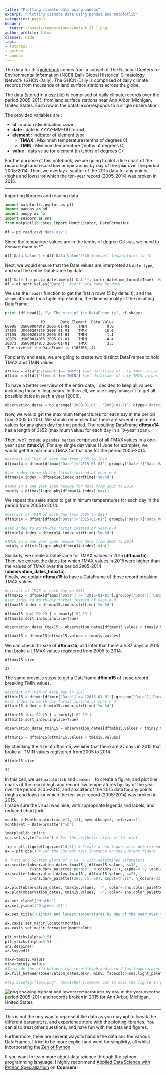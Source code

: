 ```yaml
---
title: "Plotting climate data using pandas"
excerpt: "Plotting climate data using pandas and matplotlib"
categories: python
header:
  teaser: /assets/temperatures/output_27_1.png
author_profile: false
classes: wide
tags:
- tutorial
- python
- pandas
---
```


The data for this [notebook](/assets/temperatures/TemperatureBrokenRecords.ipynb) comes from a subset of The National Centers for Environmental Information (NCEI) Daily Global Historical Climatology Network (GHCN-Daily). The GHCN-Daily is comprised of daily climate records from thousands of land surface stations across the globe.

The data (stored in a [csv file](/assets/temperatures/data.csv)) is comprised of daily climate records over the period 2005-2015, from land surface stations near Ann Arbor, Michigan, United States.
Each row in the datafile corresponds to a single observation.

The provided variables are :
- **id** : station identification code
- **date** : date in YYYY-MM-DD format
- **element** : indicator of element type
    - **TMAX** : Maximum temperature (tenths of degrees C)
    - **TMIN** : Minimum temperature (tenths of degrees C)
- **value** : data value for element (in tenths of degrees C)

For the purpose of this notebook, we are going to plot a line chart of the record high and record low temperatures by day of the year over the period 2005-2014. Then, we overlay a scatter of the 2015 data for any points (highs and lows) for which the ten-year record (2005-2014) was broken in 2015.

***

Importing libraries and reading data


```python
import matplotlib.pyplot as plt
import pandas as pd
import numpy as np
import seaborn as sns
from matplotlib.dates import MonthLocator, DateFormatter

df = pd.read_csv('data.csv')
```

Since the temparture values are in the tenths of degree Celsius, we need to convert them to °C.


```python
df['Data_Value'] = df['Data_Value']/10 #convert temperatures to °C
```

Next, we would ensure that the Date values are interpreted as `date type`, and sort the entire DataFrame by date.


```python
df['Date'] = pd.to_datetime(df['Date'], infer_datetime_format=True)  #convert to date type
df = df.sort_values('Date')  #sort DataFrame by date
```

We use the `head()` function to get the first n rows (5 by default), and the `shape` attribute for a tuple representing the dimensionality of the resulting DataFrame:


```python
print (df.head(), "\n The size of the DataFrame is", df.shape)
```

                    ID       Date Element  Data_Value
    60995  USW00004848 2005-01-01    TMIN         0.0
    17153  USC00207320 2005-01-01    TMAX        15.0
    17155  USC00207320 2005-01-01    TMIN        -1.1
    10079  USW00014833 2005-01-01    TMIN        -4.4
    10073  USW00014833 2005-01-01    TMAX         3.3
     The size of the DataFrame is (165085, 4)


For clarity and ease, we are going to create two distinct DataFrames to hold TMAX and TMIN values.


```python
dftmax = df[df['Element']=='TMAX'] #get dataframe of only TMAX values
dftmin = df[df['Element']=='TMIN'] #get dataframe of only TMIN values
```

To have a better overview of the entire data, I decided to keep all values including those of leap years. In this cell, we use `numpy.arange()` to get all possible dates in such a year (2008).


```python
observation_dates = np.arange('2008-01-01', '2009-01-01', dtype='datetime64[D]')
```

Now, we would get the maximum temperatures for each day in the period from 2005 to 2014. We should remember that there are several registered values for any given day for that period. The resulting DataFrame **dftmax14** has a length of 3652 (maximum values for each day in a 10-year span).   

Then, we'll create a `pandas series` comprised of all TMAX values in a one-year span (**tmax1y**). For any single day value (1 June for example), we would get the maximum TMAX for that day for the period 2005-2014.


```python
#extract of TMAX of each day from 2005 to 2014
dftmax14 = dftmax[dftmax['Date']<'2015-01-01'].groupby('Date')['Data_Value'].max()

#set index to month-day format instead of year-m-d
dftmax14.index = dftmax14.index.strftime('%m-%d')

#TMAX in a one year span resume for data from 2005 to 2014
tmax1y = dftmax14.groupby(dftmax14.index).max()
```

We repeat the same steps to get minimum temperatures for each day in the period from 2005 to 2014.


```python
#extract of TMIN of each day from 2005 to 2014
dftmin14 = dftmin[dftmin['Date']<'2015-01-01'].groupby('Date')['Data_Value'].min()

#set index to month-day format instead of year-m-d
dftmin14.index = dftmin14.index.strftime('%m-%d')

#TMIN in a one year span resume for data from 2005 to 2014
tmin1y = dftmin14.groupby(dftmin14.index).min()
```

Similarly, we create a DataFrame for TMAX values in 2015 (**dftmax15**).   
Then, we extract the dates for which TMAX values in 2015 were higher than the values of TMAX over the period 2005-2014 (**observation_dates_tmax15**).   
Finally, we update **dftmax15** to have a DataFrame of those record breaking TMAX values.


```python
#extract of TMAX of each day in 2015
dftmax15 = dftmax[dftmax['Date'] >= '2015-01-01'].groupby('Date')['Data_Value'].max()
#set index to month-day format instead of year-m-d
dftmax15.index = dftmax15.index.strftime('%m-%d')

dftmax15.loc['02-29'] = tmax1y['02-29']
dftmax15.sort_index(inplace=True)

observation_dates_tmax15 = observation_dates[dftmax15.values > tmax1y.values]

dftmax15 = dftmax15[dftmax15.values > tmax1y.values]
```

We can check the size of **dftmax15**, and infer that there are 37 days in 2015 that broke all TMAX values registered from 2005 to 2014.


```python
dftmax15.size
```




    37



The same previous steps to get a DataFrame **dftmin15** of those record breaking TMIN values.


```python
#extract of TMIN of each day in 2015
dftmin15 = dftmin[dftmin['Date'] >= '2015-01-01'].groupby('Date')['Data_Value'].min()
#set index to month-day format instead of year-m-d
dftmin15.index = dftmin15.index.strftime('%m-%d')

dftmin15.loc['02-29'] = tmin1y['02-29']
dftmin15.sort_index(inplace=True)

observation_dates_tmin15 = observation_dates[dftmin15.values < tmin1y.values]

dftmin15 = dftmin15[dftmin15.values < tmin1y.values]
```

By checking the size of dftmin15, we infer that there are 32 days in 2015 that broke all TMIN values registered from 2005 to 2014.


```python
dftmin15.size
```




    32



In this cell, we use `matplotlib` and `seaborn ` to create a figure, and plot line charts of the record high and record low temperatures by day of the year over the period 2005-2014, and a scatter of the 2015 data for any points (highs and lows) for which the ten-year record (2005-2014) was broken in 2015.   
I made sure the visual was nice, with appropriate legends and labels, and reduced chart junk.


```python
months = MonthLocator(range(1, 13), bymonthday=1, interval=1)
monthsFmt = DateFormatter("%b")

%matplotlib inline
sns.set_style("white") # Set the aesthetic style of the plot

fig = plt.figure(figsize=(10,5)) # Create a new figure with determined figsize parameter
ax = plt.gca() # Get the current Axes instance on the current figure

# Plots and Scatter plots of y vs. x with determined parameters
ax.scatter(observation_dates_tmax15 , dftmax15.values, s=35,
           c=sns.dark_palette("purple", n_colors=37), alpha=0.5, label='2005-2014 record high broken' )
ax.scatter(observation_dates_tmin15 , dftmin15.values, s=25,
           c=sns.dark_palette((260, 75, 60), input="husl", n_colors=32), alpha=0.9, label='2005-2014 record low broken' )

ax.plot(observation_dates, tmax1y.values, '-', color= sns.color_palette("Reds")[-2], label='High', alpha=0.7, linewidth=1)
ax.plot(observation_dates, tmin1y.values, '-', color= sns.color_palette("Blues")[-2], label='Low', alpha=0.7, linewidth=1)

ax.set_xlabel('Months')
ax.set_ylabel('Degrees (C)')

ax.set_title('Highest and lowest temperatures by day of the year over the period 2005-2014 \n and records broken in 2015 for Ann Arbor, Michigan, United States')

ax.xaxis.set_major_locator(months)
ax.xaxis.set_major_formatter(monthsFmt)

plt.xticks(alpha=0.5)
plt.yticks(alpha=0.5)
sns.despine()
ax.legend()

maxv=tmax1y.values
minv=tmin1y.values
#To shade the area between the record high and record low temperatures for each day
ax.fill_between(observation_dates,maxv, minv, facecolor=sns.light_palette("lightgrey")[4], alpha=0.2)

#fig.savefig("temp.png", dpi=1200) #comment out to save the figure in png format (reduce dpi to get smaller files)
```









![png showing highest and lowest temperatures by day of the year over the period 2005-2014 and records broken in 2015 for Ann Arbor, Michigan, United States](/assets/temperatures/output_27_1.png)



***   
This is not the only way to represent the data as you may opt to tweak the different parameters, and experience more with the plotting libraries. You can also treat other questions, and have fun with the data and figures.   

Furthermore, there are several ways to handle the data and the various DataFrames. I tried to be more explicit and went for simplicity, all whilst incorporating the [Zen of Python](https://www.python.org/dev/peps/pep-0020/#id2).

If you want to learn more about data science through the python programming language,  I highly recommend [Applied Data Science with Python Specialization](https://www.coursera.org/specializations/data-science-python) on **Coursera**.
